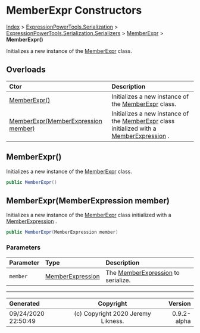 ﻿# MemberExpr Constructors

[Index](../index.md) > [ExpressionPowerTools.Serialization](ExpressionPowerTools.Serialization.a.md) > [ExpressionPowerTools.Serialization.Serializers](ExpressionPowerTools.Serialization.Serializers.n.md) > [MemberExpr](ExpressionPowerTools.Serialization.Serializers.MemberExpr.cs.md) > **MemberExpr()**

Initializes a new instance of the [MemberExpr](ExpressionPowerTools.Serialization.Serializers.MemberExpr.cs.md) class.

## Overloads

| Ctor | Description |
| :-- | :-- |
| [MemberExpr()](#memberexpr) | Initializes a new instance of the [MemberExpr](ExpressionPowerTools.Serialization.Serializers.MemberExpr.cs.md) class. |
| [MemberExpr(MemberExpression member)](#memberexprmemberexpression-member) | Initializes a new instance of the [MemberExpr](ExpressionPowerTools.Serialization.Serializers.MemberExpr.cs.md) class            initialized with a [MemberExpression](https://docs.microsoft.com/dotnet/api/system.linq.expressions.memberexpression) . |

## MemberExpr()

Initializes a new instance of the [MemberExpr](ExpressionPowerTools.Serialization.Serializers.MemberExpr.cs.md) class.

```csharp
public MemberExpr()
```



## MemberExpr(MemberExpression member)

Initializes a new instance of the [MemberExpr](ExpressionPowerTools.Serialization.Serializers.MemberExpr.cs.md) class
            initialized with a [MemberExpression](https://docs.microsoft.com/dotnet/api/system.linq.expressions.memberexpression) .

```csharp
public MemberExpr(MemberExpression member)
```

### Parameters

| Parameter | Type | Description |
| :-- | :-- | :-- |
| `member` | [MemberExpression](https://docs.microsoft.com/dotnet/api/system.linq.expressions.memberexpression) | The [MemberExpression](https://docs.microsoft.com/dotnet/api/system.linq.expressions.memberexpression) to            serialize. |



---

| Generated | Copyright | Version |
| :-- | :-: | --: |
| 09/24/2020 22:50:49 | (c) Copyright 2020 Jeremy Likness. | 0.9.2-alpha |
